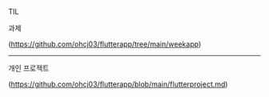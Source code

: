 TIL

과제

(https://github.com/ohcj03/flutterapp/tree/main/weekapp)

-------------------------------------------------------------------


개인 프로젝트


(https://github.com/ohcj03/flutterapp/blob/main/flutterproject.md)

 

